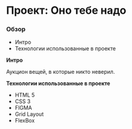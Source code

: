 # Проект: Оно тебе надо

### Обзор
* Интро
* Технологии использованные в проекте

**Интро**

Аукцион вещей, в которые никто неверил.

**Технологии использованные в проекте**
* HTML 5
* CSS 3
* FIGMA
* Grid Layout
* FlexBox
